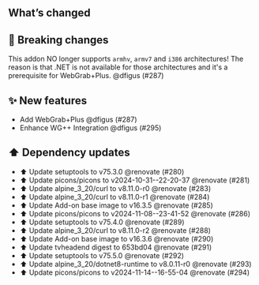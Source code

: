 ## What’s changed

## 🚨 Breaking changes
This addon NO longer supports `armhv`, `armv7` and `i386` architectures! The reason is that .NET is not available for those architectures and it's a prerequisite for WebGrab+Plus. @dfigus (#287) 

## ✨ New features

- Add WebGrab+Plus @dfigus (#287)
- Enhance WG++ Integration @dfigus (#295)

## ⬆️ Dependency updates

- ⬆️ Update setuptools to v75.3.0 @renovate (#280)
- ⬆️ Update picons/picons to v2024-10-31--22-20-37 @renovate (#281)
- ⬆️ Update alpine_3_20/curl to v8.11.0-r0 @renovate (#283)
- ⬆️ Update alpine_3_20/curl to v8.11.0-r1 @renovate (#284)
- ⬆️ Update Add-on base image to v16.3.5 @renovate (#285)
- ⬆️ Update picons/picons to v2024-11-08--23-41-52 @renovate (#286)
- ⬆️ Update setuptools to v75.4.0 @renovate (#289)
- ⬆️ Update alpine_3_20/curl to v8.11.0-r2 @renovate (#288)
- ⬆️ Update Add-on base image to v16.3.6 @renovate (#290)
- ⬆️ Update tvheadend digest to 653bd04 @renovate (#291)
- ⬆️ Update setuptools to v75.5.0 @renovate (#292)
- ⬆️ Update alpine_3_20/dotnet8-runtime to v8.0.11-r0 @renovate (#293)
- ⬆️ Update picons/picons to v2024-11-14--16-55-04 @renovate (#294)
